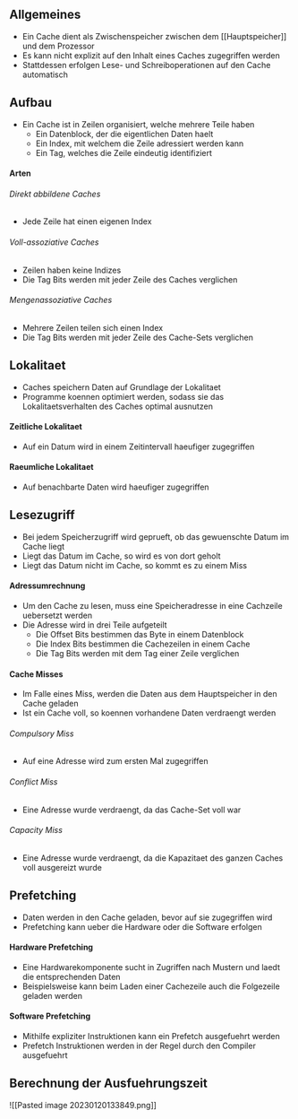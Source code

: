 ## Allgemeines
- Ein Cache dient als Zwischenspeicher zwischen dem [[Hauptspeicher]] und dem Prozessor
- Es kann nicht explizit auf den Inhalt eines Caches zugegriffen werden
- Stattdessen erfolgen Lese- und Schreiboperationen auf den Cache automatisch
## Aufbau
- Ein Cache ist in Zeilen organisiert, welche mehrere Teile haben
	- Ein Datenblock, der die eigentlichen Daten haelt
	- Ein Index, mit welchem die Zeile adressiert werden kann
	- Ein Tag, welches die Zeile eindeutig identifiziert
#### Arten
###### Direkt abbildene Caches
- Jede Zeile hat einen eigenen Index
###### Voll-assoziative Caches
- Zeilen haben keine Indizes
- Die Tag Bits werden mit jeder Zeile des Caches verglichen
###### Mengenassoziative Caches
- Mehrere Zeilen teilen sich einen Index
- Die Tag Bits werden mit jeder Zeile des Cache-Sets verglichen
## Lokalitaet
- Caches speichern Daten auf Grundlage der Lokalitaet
- Programme koennen optimiert werden, sodass sie das Lokalitaetsverhalten des Caches optimal ausnutzen
#### Zeitliche Lokalitaet
- Auf ein Datum wird in einem Zeitintervall haeufiger zugegriffen
#### Raeumliche Lokalitaet
- Auf benachbarte Daten wird haeufiger zugegriffen
## Lesezugriff
- Bei jedem Speicherzugriff wird geprueft, ob das gewuenschte Datum im Cache liegt
- Liegt das Datum im Cache, so wird es von dort geholt
- Liegt das Datum nicht im Cache, so kommt es zu einem Miss
#### Adressumrechnung
- Um den Cache zu lesen, muss eine Speicheradresse in eine Cachzeile uebersetzt werden
- Die Adresse wird in drei Teile aufgeteilt
	- Die Offset Bits bestimmen das Byte in einem Datenblock
	- Die Index Bits bestimmen die Cachezeilen in einem Cache
	- Die Tag Bits werden mit dem Tag einer Zeile verglichen
#### Cache Misses
- Im Falle eines Miss, werden die Daten aus dem Hauptspeicher in den Cache geladen
- Ist ein Cache voll, so koennen vorhandene Daten verdraengt werden
###### Compulsory Miss
- Auf eine Adresse wird zum ersten Mal zugegriffen
###### Conflict Miss
- Eine Adresse wurde verdraengt, da das Cache-Set voll war
###### Capacity Miss
- Eine Adresse wurde verdraengt, da die Kapazitaet des ganzen Caches voll ausgereizt wurde
## Prefetching
- Daten werden in den Cache geladen, bevor auf sie zugegriffen wird
- Prefetching kann ueber die Hardware oder die Software erfolgen
#### Hardware Prefetching
- Eine Hardwarekomponente sucht in Zugriffen nach Mustern und laedt die entsprechenden Daten
- Beispielsweise kann beim Laden einer Cachezeile auch die Folgezeile geladen werden
#### Software Prefetching
- Mithilfe expliziter Instruktionen kann ein Prefetch ausgefuehrt werden
- Prefetch Instruktionen werden in der Regel durch den Compiler ausgefuehrt
## Berechnung der Ausfuehrungszeit
![[Pasted image 20230120133849.png]]